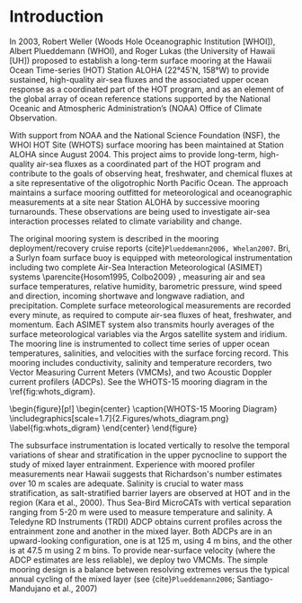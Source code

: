 # Introduction


In 2003, Robert Weller (Woods Hole Oceanographic Institution [WHOI]), Albert Plueddemann (WHOI), and Roger Lukas 
(the University of Hawaii [UH]) proposed to establish a long-term surface mooring at the Hawaii Ocean Time-series (HOT) 
Station ALOHA (22°45'N, 158°W) to provide sustained, high-quality air-sea fluxes and the associated upper ocean response
as a coordinated part of the HOT program, and as an element of the global array of ocean reference stations supported by
the National Oceanic and Atmospheric Administration’s (NOAA) Office of Climate Observation.

With support from NOAA and the National Science Foundation (NSF), the WHOI HOT Site (WHOTS) surface mooring has been 
maintained at Station ALOHA since August 2004. This project aims to provide long-term, high-quality air-sea fluxes as a
coordinated part of the HOT program and contribute to the goals of observing heat, freshwater, and chemical fluxes at a 
site representative of the oligotrophic North Pacific Ocean. The approach maintains a surface mooring outfitted for 
meteorological and oceanographic measurements at a site near Station ALOHA by successive mooring turnarounds. 
These observations are being used to investigate air-sea interaction processes related to climate variability and change.

The original mooring system is described in the mooring deployment/recovery cruise reports
{cite}`Plueddemann2006, Whelan2007`. Bri, a Surlyn foam surface buoy is equipped with meteorological 
instrumentation including two complete Air-Sea Interaction Meteorological (ASIMET) systems 
\parencite{Hosom1995, Colbo2009} , measuring air and sea surface temperatures, relative humidity, barometric pressure, 
wind speed and direction, incoming shortwave and longwave radiation, and precipitation. Complete surface meteorological 
measurements are recorded every minute, as required to compute air-sea fluxes of heat, freshwater, and momentum. 
Each ASIMET system also transmits hourly averages of the surface meteorological variables via the Argos satellite system
and iridium. The mooring line is instrumented to collect time series of upper ocean temperatures, salinities, and 
velocities with the surface forcing record. This mooring includes conductivity, salinity and temperature recorders, 
two Vector Measuring Current Meters (VMCMs), and two Acoustic Doppler current profilers (ADCPs). See the WHOTS-15 mooring 
diagram in the  \ref{fig:whots_digram}.

\begin{figure}[p!]
	\begin{center}
		 \caption{WHOTS-15 Mooring Diagram}
		 \includegraphics[scale=1.7]{2.Figures/whots_diagram.png}
		 \label{fig:whots_digram}
	\end{center}
\end{figure}        

The subsurface instrumentation is located vertically to resolve the temporal variations of shear and stratification in
the upper pycnocline to support the study of mixed layer entrainment. Experience with moored profiler measurements near
Hawaii suggests that Richardson's number estimates over 10 m scales are adequate. Salinity is crucial to water mass 
stratification, as salt-stratified barrier layers are observed at HOT and in the region (Kara et al., 2000). 
Thus Sea-Bird MicroCATs with vertical separation ranging from 5-20 m were used to measure temperature and salinity. 
A Teledyne RD Instruments (TRDI) ADCP obtains current profiles across the entrainment zone and another in the mixed layer.
Both ADCPs are in an upward-looking configuration, one is at 125 m, using 4 m bins, and the other is at 47.5 m using 2 m 
bins. To provide near-surface velocity (where the ADCP estimates are less reliable), we deploy two VMCMs. 
The simple mooring design is a balance between resolving extremes versus the typical annual cycling of the mixed layer 
(see {cite}`Plueddemann2006`; Santiago-Mandujano et al., 2007)